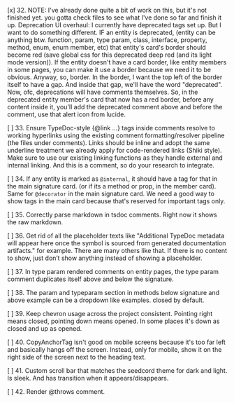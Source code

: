 [x] 32. NOTE: I've already done quite a bit of work on this, but it's not finished yet. you gotta check files to see what I've done so far and finish it up. Deprecation UI overhaul:
I currently have deprecated tags set up. But I want to do something different. IF an entity is deprecated, (entity can be anything btw. function, param, type param, class, interface, property, method, enum, enum member, etc) that entity's card's border should become red (save global css for this deprecated deep red (and its light mode version)). If the entity doesn't have a card border, like entity members in some pages, you can make it use a border because we need it to be obvious. Anyway, so, border. In the border, I want the top left of the border itself to have a gap. And inside that gap, we'll have the word "deprecated". Now, ofc, deprecations will have comments themselves. So, in the deprecated entity member's card that now has a red border, before any content inside it, you'll add the deprecated comment above and before the comment, use that alert icon from lucide.

[ ] 33. Ensure TypeDoc-style {@link ...} tags inside comments resolve to working hyperlinks using the existing comment formatting/resolver pipeline (the files under comments). Links should be inline and adopt the same underline treatment we already apply for code-rendered links (Shiki style). Make sure to use our existing linking functions as they handle external and internal linking. And this is a comment, so do your research to integrate.

[ ] 34. If any entity is marked as `@internal`, it should have a tag for that in the main signature card. (or if its a method or prop, in the member card). Same for `@decorator` in the main signature card. We need a good way to show tags in the main card because that's reserved for important tags only.

[ ] 35. Correctly parse markdown in tsdoc comments. Right now it shows the raw markdown.

[ ] 36. Get rid of all the placeholder texts like "Additional TypeDoc metadata will appear here once the symbol is sourced from generated documentation artifacts." for example. There are many others like that. If there is no content to show, just don’t show anything instead of showing a placeholder.

[ ] 37. In type param rendered comments on entity pages, the type param comment duplicates itself above and below the signature.

[ ] 38. The param and typeparam section in methods below signature and above example can be a dropdown like examples. closed by default.

[ ] 39. Keep chevron usage across the project consistent. Pointing right means closed, pointing down means opened. In some places it's down as closed and up as opened.

[ ] 40. CopyAnchorTag isn't good on mobile screens because it's too far left and basically hangs off the screen. Instead, only for mobile, show it on the right side of the screen next to the heading text.

[ ] 41. Custom scroll bar that matches the seedcord theme for dark and light. Is sleek. And has transition when it appears/disappears.

[ ] 42. Render @throws comment.

